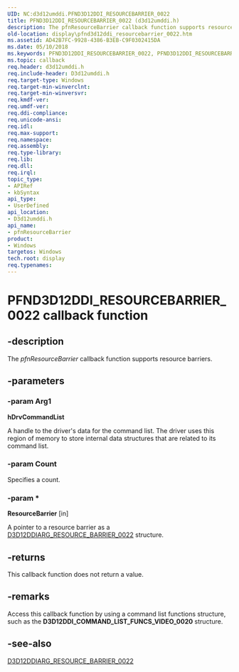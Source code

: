 ```yaml
---
UID: NC:d3d12umddi.PFND3D12DDI_RESOURCEBARRIER_0022
title: PFND3D12DDI_RESOURCEBARRIER_0022 (d3d12umddi.h)
description: The pfnResourceBarrier callback function supports resource barriers.
old-location: display\pfnd3d12ddi_resourcebarrier_0022.htm
ms.assetid: AD42B7FC-9928-4386-B3EB-C9F0302415DA
ms.date: 05/10/2018
ms.keywords: PFND3D12DDI_RESOURCEBARRIER_0022, PFND3D12DDI_RESOURCEBARRIER_0022 callback, d3d12umddi/pfnResourceBarrier, display.pfnd3d12ddi_resourcebarrier_0022, pfnResourceBarrier, pfnResourceBarrier callback function [Display Devices]
ms.topic: callback
req.header: d3d12umddi.h
req.include-header: D3d12umddi.h
req.target-type: Windows
req.target-min-winverclnt:
req.target-min-winversvr:
req.kmdf-ver:
req.umdf-ver:
req.ddi-compliance:
req.unicode-ansi:
req.idl:
req.max-support:
req.namespace:
req.assembly:
req.type-library:
req.lib:
req.dll:
req.irql:
topic_type:
- APIRef
- kbSyntax
api_type:
- UserDefined
api_location:
- D3d12umddi.h
api_name:
- pfnResourceBarrier
product:
- Windows
targetos: Windows
tech.root: display
req.typenames: 
---
```


# PFND3D12DDI_RESOURCEBARRIER_0022 callback function


## -description


The <i>pfnResourceBarrier</i> callback function supports resource barriers.


## -parameters




### -param Arg1

**hDrvCommandList**

A handle to the driver's data for the command list. The driver uses this region of memory to store internal data structures that are related to its command list.

### -param Count

Specifies a count.


### -param *

**ResourceBarrier** [in]

A pointer to a resource barrier as a <a href="https://msdn.microsoft.com/ED597BB0-F9ED-4311-9E2F-06AEA2755B37">D3D12DDIARG_RESOURCE_BARRIER_0022</a> structure. 




## -returns



This callback function does not return a value.




## -remarks



Access this callback function by using a command list functions structure, such as the <b>D3D12DDI_COMMAND_LIST_FUNCS_VIDEO_0020</b> structure.




## -see-also




<a href="https://msdn.microsoft.com/ED597BB0-F9ED-4311-9E2F-06AEA2755B37">D3D12DDIARG_RESOURCE_BARRIER_0022</a>
 

 

